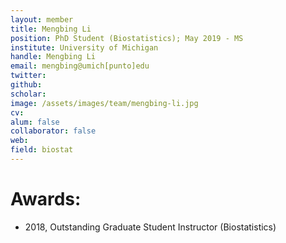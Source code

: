 ```yaml
---
layout: member
title: Mengbing Li
position: PhD Student (Biostatistics); May 2019 - MS
institute: University of Michigan
handle: Mengbing Li
email: mengbing@umich[punto]edu
twitter: 
github: 
scholar: 
image: /assets/images/team/mengbing-li.jpg
cv: 
alum: false
collaborator: false                               
web: 
field: biostat
---
```



# Awards:

* 2018, Outstanding Graduate Student Instructor (Biostatistics)

